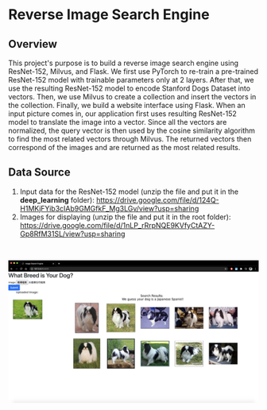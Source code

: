 
# Reverse Image Search Engine

## Overview
This project's purpose is to build a reverse image search engine using ResNet-152, Milvus, and Flask. We first use PyTorch to re-train a pre-trained ResNet-152 model with trainable parameters only at 2 layers. After that, we use the resulting ResNet-152 model to encode Stanford Dogs Dataset into vectors. Then, we use Milvus to create a collection and insert the vectors in the collection. Finally, we build a website interface using Flask. When an input picture comes in, our application first uses resulting ResNet-152 model to translate the image into a vector. Since all the vectors are normalized, the query vector is then used by the cosine similarity algorithm to find the most related vectors through Milvus. The returned vectors then correspond of the images and are returned as the most related results.

## Data Source
1. Input data for the ResNet-152 model (unzip the file and put it in the **deep_learning** folder):
   https://drive.google.com/file/d/124Q-H1MKjFYib3cIAb9GMGfkF_Mg3LGv/view?usp=sharing
2. Images for displaying (unzip the file and put it in the root folder):
   https://drive.google.com/file/d/1nLP_rRrpNQE9KVfyCtAZY-Gp8RfM31SL/view?usp=sharing

&nbsp;

![Website Screeshot](https://github.com/KUANCHENGFU/Reverse-Image-Search-Engine/blob/main/static/screenshot.png)